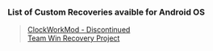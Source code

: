 ### List of Custom Recoveries avaible for Android OS
> [ClockWorkMod - Discontinued](https://github.com/CyanogenMod/android_bootable_recovery/)  
> [Team Win Recovery Project](https://twrp.me/) 
